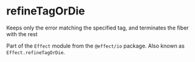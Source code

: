 # refineTagOrDie

Keeps only the error matching the specified tag, and terminates the fiber
with the rest

Part of the `Effect` module from the `@effect/io` package. Also known as `Effect.refineTagOrDie`.
